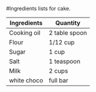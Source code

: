 #Ingredients lists for cake.

Ingredients | Quantity
----------- |  --------
Cooking oil | 2 table spoon
Flour       | 1/12 cup  
Sugar       | 1 cup
Salt        | 1 teaspoon
Milk        | 2 cups 
white choco | full bar